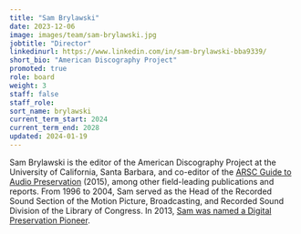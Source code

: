 ```yaml
---
title: "Sam Brylawski"
date: 2023-12-06
image: images/team/sam-brylawski.jpg
jobtitle: "Director"
linkedinurl: https://www.linkedin.com/in/sam-brylawski-bba9339/
short_bio: "American Discography Project"
promoted: true
role: board
weight: 3
staff: false
staff_role: 
sort_name: brylawski
current_term_start: 2024
current_term_end: 2028
updated: 2024-01-19
---
```


Sam Brylawski is the editor of the American Discography Project
at the University of California, Santa Barbara, and co-editor of the 
[ARSC Guide to Audio Preservation](https://www.clir.org/pubs/reports/pub164/) (2015),
among other field-leading publications and reports.
From 1996 to 2004, Sam served as the Head of the Recorded Sound Section of the
Motion Picture, Broadcasting, and Recorded Sound Division of the
Library of Congress. In 2013, [Sam was named a Digital Preservation
Pioneer](https://blogs.loc.gov/thesignal/2013/09/digital-preservation-pioneer-sam-brylawski/).